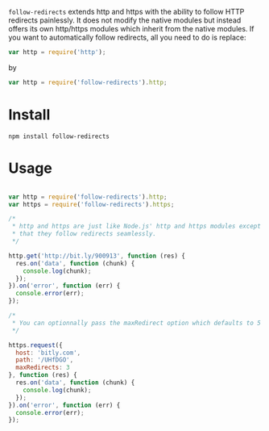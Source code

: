 `follow-redirects` extends http and https with the ability to follow
HTTP redirects painlessly. It does not modify the native modules but
instead offers its own http/https modules which inherit from the native
modules. If you want to automatically follow redirects, all you need to
do is replace: 

```javascript
var http = require('http');
```

by

```javascript
var http = require('follow-redirects').http;
```

# Install

    npm install follow-redirects

# Usage

```javascript

var http = require('follow-redirects').http;
var https = require('follow-redirects').https;

/* 
 * http and https are just like Node.js' http and https modules except 
 * that they follow redirects seamlessly. 
 */

http.get('http://bit.ly/900913', function (res) {
  res.on('data', function (chunk) {
    console.log(chunk);
  });
}).on('error', function (err) {
  console.error(err);
});

/*
 * You can optionnally pass the maxRedirect option which defaults to 5
 */

https.request({
  host: 'bitly.com',
  path: '/UHfDGO',
  maxRedirects: 3
}, function (res) {
  res.on('data', function (chunk) {
    console.log(chunk);
  });
}).on('error', function (err) {
  console.error(err);
});

```
